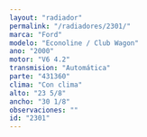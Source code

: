 ```yaml
---
layout: "radiador"
permalink: "/radiadores/2301/"
marca: "Ford"
modelo: "Econoline / Club Wagon"
ano: "2000"
motor: "V6 4.2"
transmision: "Automática"
parte: "431360"
clima: "Con clima"
alto: "23 5/8"
ancho: "30 1/8"
observaciones: ""
id: "2301"
---
```


